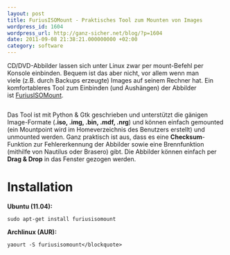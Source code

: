 ```yaml
---
layout: post
title: FuriusISOMount - Praktisches Tool zum Mounten von Images
wordpress_id: 1604
wordpress_url: http://ganz-sicher.net/blog/?p=1604
date: 2011-09-08 21:38:21.000000000 +02:00
category: software
---
```

CD/DVD-Abbilder lassen sich unter Linux zwar per mount-Befehl per Konsole einbinden. Bequem ist das aber nicht, vor allem wenn man viele (z.B. durch Backups erzeugte) Images auf seinem Rechner hat. Ein komfortableres Tool zum Einbinden (und Aushängen) der Abbilder ist <a href="https://launchpad.net/furiusisomount/">FuriusISOMount</a>.

<img class="borderimg centered" title="Furius ISO Mount Tool 0.11.3.1_010" src="{{site.baseurl}}/wp-content/uploads/Furius-ISO-Mount-Tool-0.11.3.1_010-300x172.jpg" alt="" />

Das Tool ist mit Python &amp; Gtk geschrieben und unterstützt die gänigen Image-Formate (<strong>.iso, .img, .bin, .mdf, .nrg</strong>) und können einfach gemounted (ein Mountpoint wird im Homeverzeichnis des Benutzers erstellt) und unmounted werden. Ganz praktisch ist aus, dass es eine <strong>Checksum</strong>-Funktion zur Fehlererkennung der Abbilder sowie eine Brennfunktion (mithilfe von Nautilus oder Brasero) gibt. Die Abbilder können einfach per <strong>Drag &amp; Drop</strong> in das Fenster gezogen werden.

Installation
=============
**Ubuntu (11.04):**

	sudo apt-get install furiusisomount

**Archlinux (AUR):**
	
	yaourt -S furiusisomount</blockquote>
